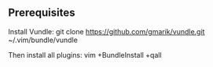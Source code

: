 ## Prerequisites

Install Vundle:
    git clone https://github.com/gmarik/vundle.git ~/.vim/bundle/vundle

Then install all plugins:
    vim +BundleInstall +qall


